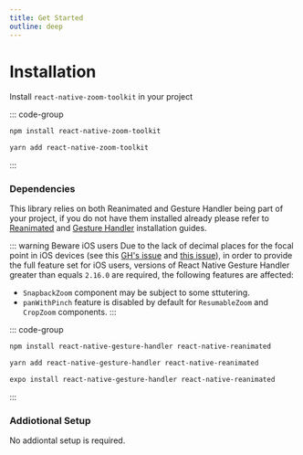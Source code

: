 ```yaml
---
title: Get Started
outline: deep
---
```


# Installation
Install `react-native-zoom-toolkit` in your project

::: code-group

```sh [npm]
npm install react-native-zoom-toolkit
```

```sh [yarn]
yarn add react-native-zoom-toolkit
```

:::

### Dependencies
This library relies on both Reanimated and Gesture Handler being part of your project, if you do not have them installed already please refer to [Reanimated](https://docs.swmansion.com/react-native-reanimated/docs/fundamentals/getting-started/) and [Gesture Handler](https://docs.swmansion.com/react-native-gesture-handler/docs/fundamentals/installation) installation guides.

::: warning Beware iOS users
Due to the lack of decimal places for the focal point in iOS devices (see this [GH's issue](https://github.com/software-mansion/react-native-gesture-handler/issues/2833) and [this issue](https://github.com/Glazzes/react-native-zoom-toolkit/issues/10)), in order to provide the full feature set for iOS users, versions of React Native Gesture Handler greater than equals `2.16.0` are required, the following features are affected:

- `SnapbackZoom` component may be subject to some sttutering.
- `panWithPinch` feature is disabled by default for `ResumableZoom` and `CropZoom` components.
:::

::: code-group

```sh [npm]
npm install react-native-gesture-handler react-native-reanimated
```

```sh [yarn]
yarn add react-native-gesture-handler react-native-reanimated
```

```sh [expo]
expo install react-native-gesture-handler react-native-reanimated
```

:::

### Addiotional Setup
No addiontal setup is required.